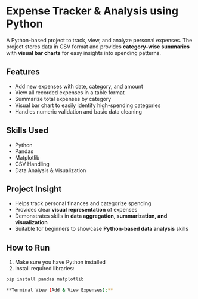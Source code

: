 # Expense Tracker & Analysis using Python

A Python-based project to track, view, and analyze personal expenses. The project stores data in CSV format and provides **category-wise summaries** with **visual bar charts** for easy insights into spending patterns.

## Features
- Add new expenses with date, category, and amount
- View all recorded expenses in a table format
- Summarize total expenses by category
- Visual bar chart to easily identify high-spending categories
- Handles numeric validation and basic data cleaning

## Skills Used
- Python
- Pandas
- Matplotlib
- CSV Handling
- Data Analysis & Visualization

## Project Insight
- Helps track personal finances and categorize spending
- Provides clear **visual representation** of expenses
- Demonstrates skills in **data aggregation, summarization, and visualization**
- Suitable for beginners to showcase **Python-based data analysis** skills

## How to Run
1. Make sure you have Python installed
2. Install required libraries:
```bash
pip install pandas matplotlib

**Terminal View (Add & View Expenses):**

